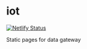 # iot
[![Netlify Status](https://api.netlify.com/api/v1/badges/27d4ad22-4248-4ffe-9c79-5a0a23ac87e2/deploy-status)](https://app.netlify.com/sites/ketut/deploys)


Static pages for data gateway
